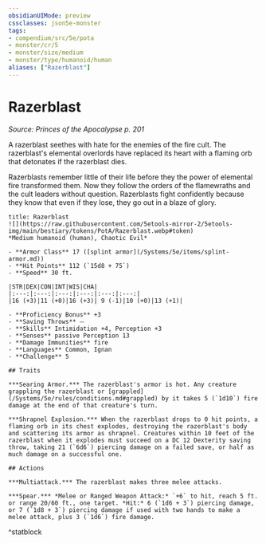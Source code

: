 ```yaml
---
obsidianUIMode: preview
cssclasses: json5e-monster
tags:
- compendium/src/5e/pota
- monster/cr/5
- monster/size/medium
- monster/type/humanoid/human
aliases: ["Razerblast"]
---
```

# Razerblast
*Source: Princes of the Apocalypse p. 201*  

A razerblast seethes with hate for the enemies of the fire cult. The razerblast's elemental overlords have replaced its heart with a flaming orb that detonates if the razerblast dies.

Razerblasts remember little of their life before they the power of elemental fire transformed them. Now they follow the orders of the flamewraths and the cult leaders without question. Razerblasts fight confidently because they know that even if they lose, they go out in a blaze of glory.

```ad-statblock
title: Razerblast
![](https://raw.githubusercontent.com/5etools-mirror-2/5etools-img/main/bestiary/tokens/PotA/Razerblast.webp#token)
*Medium humanoid (human), Chaotic Evil*

- **Armor Class** 17 ([splint armor](/Systems/5e/items/splint-armor.md))
- **Hit Points** 112 (`15d8 + 75`)
- **Speed** 30 ft.

|STR|DEX|CON|INT|WIS|CHA|
|:---:|:---:|:---:|:---:|:---:|:---:|
|16 (+3)|11 (+0)|16 (+3)| 9 (-1)|10 (+0)|13 (+1)|

- **Proficiency Bonus** +3
- **Saving Throws** ⏤
- **Skills** Intimidation +4, Perception +3
- **Senses** passive Perception 13
- **Damage Immunities** fire
- **Languages** Common, Ignan
- **Challenge** 5

## Traits

***Searing Armor.*** The razerblast's armor is hot. Any creature grappling the razerblast or [grappled](/Systems/5e/rules/conditions.md#grappled) by it takes 5 (`1d10`) fire damage at the end of that creature's turn.

***Shrapnel Explosion.*** When the razerblast drops to 0 hit points, a flaming orb in its chest explodes, destroying the razerblast's body and scattering its armor as shrapnel. Creatures within 10 feet of the razerblast when it explodes must succeed on a DC 12 Dexterity saving throw, taking 21 (`6d6`) piercing damage on a failed save, or half as much damage on a successful one.

## Actions

***Multiattack.*** The razerblast makes three melee attacks.

***Spear.*** *Melee or Ranged Weapon Attack:* `+6` to hit, reach 5 ft. or range 20/60 ft., one target. *Hit:* 6 (`1d6 + 3`) piercing damage, or 7 (`1d8 + 3`) piercing damage if used with two hands to make a melee attack, plus 3 (`1d6`) fire damage.
```
^statblock